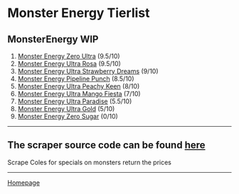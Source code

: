 # Monster Energy Tierlist

## MonsterEnergy WIP

1. [Monster Energy Zero Ultra](https://www.woolworths.com.au/shop/productdetails/489787/monster-energy-ultra-can) (9.5/10)
2. [Monster Energy Ultra Rosa](https://www.woolworths.com.au/shop/productdetails/124312/monster-energy-ultra-rosa-can) (9.5/10)
3. [Monster Energy Ultra Strawberry Dreams](https://www.coles.com.au/product/monster-energy-drink-ultra-strawberry-can-500ml-7717127) (9/10)
4. [Monster Energy Pipeline Punch](https://www.coles.com.au/product/monster-pipeline-punch-can-500ml-3511469) (8.5/10)
5. [Monster Energy Ultra Peachy Keen](https://www.woolworths.com.au/shop/productdetails/391929/monster-ultra-peachy-keen-energy-drink) (8/10)
6. [Monster Energy Ultra Mango Fiesta](https://www.woolworths.com.au/shop/productdetails/174492/monster-energy-drink-ultra-fiesta-mango-flavour) (7/10)
7. [Monster Energy Ultra Paradise](https://www.woolworths.com.au/shop/productdetails/62911/monster-energy-ultra-paradise-can) (5.5/10)
8. [Monster Energy Ultra Gold](https://www.woolworths.com.au/shop/productdetails/220971/monster-energy-ultra-gold) (5/10)
9. [Monster Energy Zero Sugar](https://www.coles.com.au/product/monster-energy-drink-zero-sugar-can-500ml-7717116) (0/10)

---

## The scraper source code can be found [here](https://github.com/JTrenerry/MonsterEnergy)

Scrape Coles for specials on monsters return the prices

---

[Homepage](https://jtrenerry.github.io/)
